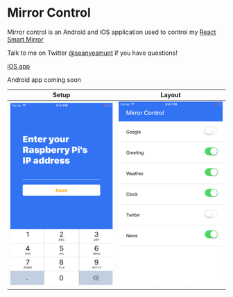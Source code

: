 # Mirror Control

Mirror control is an Android and iOS application used to control my [React Smart Mirror](https://github.com/seanyesmunt/react-smart-mirror)

Talk to me on Twitter [@seanyesmunt](https://twitter.com/seanyesmunt) if you have questions!

[iOS app](https://itunes.apple.com/us/app/mirrr-control/id1173149864?mt=8)

Android app coming soon

Setup             |  Layout
:-------------------------:|:-------------------------:
![](setup.png)  |  ![](layout.png)
